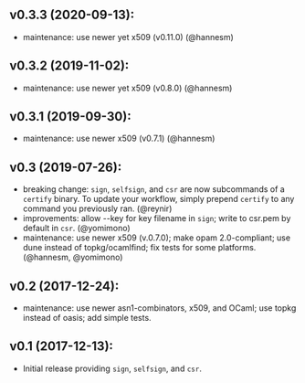 ## v0.3.3 (2020-09-13):
* maintenance: use newer yet x509 (v0.11.0) (@hannesm)

## v0.3.2 (2019-11-02):
* maintenance: use newer yet x509 (v0.8.0) (@hannesm)

## v0.3.1 (2019-09-30):
* maintenance: use newer x509 (v0.7.1) (@hannesm)

## v0.3 (2019-07-26):
* breaking change: `sign`, `selfsign`, and `csr` are now subcommands of a `certify` binary.  To update your workflow, simply prepend `certify` to any command you previously ran. (@reynir)
* improvements: allow --key for key filename in `sign`; write to csr.pem by default in `csr`. (@yomimono)
* maintenance: use newer x509 (v.0.7.0); make opam 2.0-compliant; use dune instead of topkg/ocamlfind; fix tests for some platforms. (@hannesm, @yomimono)

## v0.2 (2017-12-24):
* maintenance: use newer asn1-combinators, x509, and OCaml; use topkg instead of oasis; add simple tests.

## v0.1 (2017-12-13):
* Initial release providing `sign`, `selfsign`, and `csr`.
